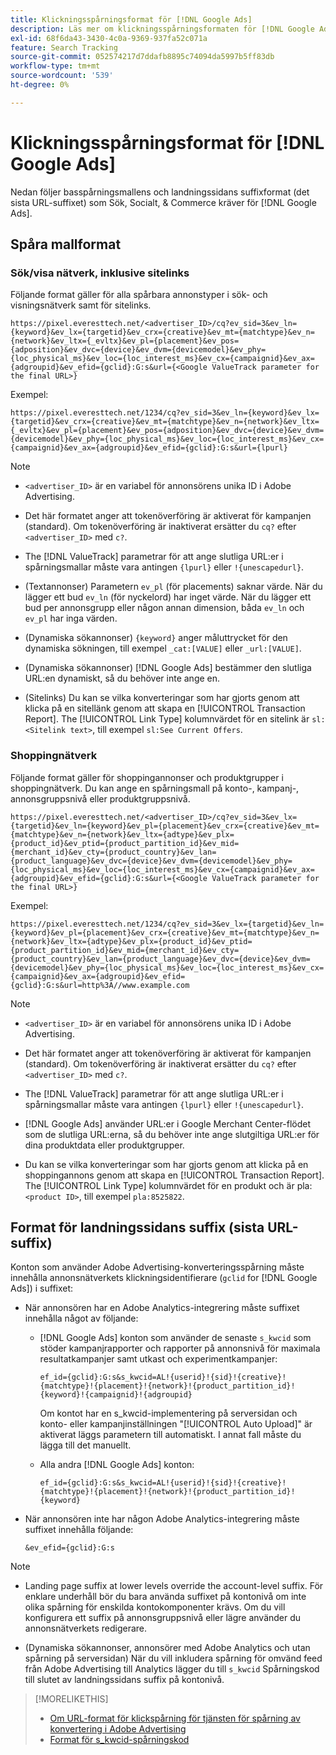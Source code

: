```yaml
---
title: Klickningsspårningsformat för [!DNL Google Ads]
description: Läs mer om klickningsspårningsformaten för [!DNL Google Ads] konton.
exl-id: 68f6da43-3430-4c0a-9369-937fa52c071a
feature: Search Tracking
source-git-commit: 052574217d7ddafb8895c74094da5997b5ff83db
workflow-type: tm+mt
source-wordcount: '539'
ht-degree: 0%

---
```


# Klickningsspårningsformat för [!DNL Google Ads]

Nedan följer basspårningsmallens och landningssidans suffixformat (det sista URL-suffixet) som Sök, Socialt, &amp; Commerce kräver för [!DNL Google Ads].

## Spåra mallformat

### Sök/visa nätverk, inklusive sitelinks

Följande format gäller för alla spårbara annonstyper i sök- och visningsnätverk samt för sitelinks.

`https://pixel.everesttech.net/<advertiser_ID>/cq?ev_sid=3&ev_ln={keyword}&ev_lx={targetid}&ev_crx={creative}&ev_mt={matchtype}&ev_n={network}&ev_ltx={_evltx}&ev_pl={placement}&ev_pos={adposition}&ev_dvc={device}&ev_dvm={devicemodel}&ev_phy={loc_physical_ms}&ev_loc={loc_interest_ms}&ev_cx={campaignid}&ev_ax={adgroupid}&ev_efid={gclid}:G:s&url={<Google ValueTrack parameter for the final URL>}`

Exempel:

`https://pixel.everesttech.net/1234/cq?ev_sid=3&ev_ln={keyword}&ev_lx={targetid}&ev_crx={creative}&ev_mt={matchtype}&ev_n={network}&ev_ltx={_evltx}&ev_pl={placement}&ev_pos={adposition}&ev_dvc={device}&ev_dvm={devicemodel}&ev_phy={loc_physical_ms}&ev_loc={loc_interest_ms}&ev_cx={campaignid}&ev_ax={adgroupid}&ev_efid={gclid}:G:s&url={lpurl}`

>[!NOTE]
>
>* `<advertiser_ID>` är en variabel för annonsörens unika ID i Adobe Advertising.
>
>* Det här formatet anger att tokenöverföring är aktiverat för kampanjen (standard). Om tokenöverföring är inaktiverat ersätter du `cq?` efter `<advertiser_ID>` med `c?`.
>
>* The [!DNL ValueTrack] parametrar för att ange slutliga URL:er i spårningsmallar måste vara antingen `{lpurl}` eller `!{unescapedurl}`.
>
>* (Textannonser) Parametern `ev_pl` (för placements) saknar värde. När du lägger ett bud `ev_ln` (för nyckelord) har inget värde. När du lägger ett bud per annonsgrupp eller någon annan dimension, båda `ev_ln` och `ev_pl` har inga värden.
>
>* (Dynamiska sökannonser) `{keyword}` anger måluttrycket för den dynamiska sökningen, till exempel `_cat:[VALUE]` eller `_url:[VALUE]`.
>
>* (Dynamiska sökannonser) [!DNL Google Ads] bestämmer den slutliga URL:en dynamiskt, så du behöver inte ange en.
>
>* (Sitelinks) Du kan se vilka konverteringar som har gjorts genom att klicka på en sitellänk genom att skapa en [!UICONTROL Transaction Report]. The [!UICONTROL Link Type] kolumnvärdet för en sitelink är `sl:<Sitelink text>`, till exempel `sl:See Current Offers`.

### Shoppingnätverk

Följande format gäller för shoppingannonser och produktgrupper i shoppingnätverk. Du kan ange en spårningsmall på konto-, kampanj-, annonsgruppsnivå eller produktgruppsnivå.

`https://pixel.everesttech.net/<advertiser_ID>/cq?ev_sid=3&ev_lx={targetid}&ev_ln={keyword}&ev_pl={placement}&ev_crx={creative}&ev_mt={matchtype}&ev_n={network}&ev_ltx={adtype}&ev_plx={product_id}&ev_ptid={product_partition_id}&ev_mid={merchant_id}&ev_cty={product_country}&ev_lan={product_language}&ev_dvc={device}&ev_dvm={devicemodel}&ev_phy={loc_physical_ms}&ev_loc={loc_interest_ms}&ev_cx={campaignid}&ev_ax={adgroupid}&ev_efid={gclid}:G:s&url={<Google ValueTrack parameter for the final URL>}`

Exempel:

`https://pixel.everesttech.net/1234/cq?ev_sid=3&ev_lx={targetid}&ev_ln={keyword}&ev_pl={placement}&ev_crx={creative}&ev_mt={matchtype}&ev_n={network}&ev_ltx={adtype}&ev_plx={product_id}&ev_ptid={product_partition_id}&ev_mid={merchant_id}&ev_cty={product_country}&ev_lan={product_language}&ev_dvc={device}&ev_dvm={devicemodel}&ev_phy={loc_physical_ms}&ev_loc={loc_interest_ms}&ev_cx={campaignid}&ev_ax={adgroupid}&ev_efid={gclid}:G:s&url=http%3A//www.example.com`

>[!NOTE]
>
>* `<advertiser_ID>` är en variabel för annonsörens unika ID i Adobe Advertising.
>
>* Det här formatet anger att tokenöverföring är aktiverat för kampanjen (standard). Om tokenöverföring är inaktiverat ersätter du `cq?` efter `<advertiser_ID>` med `c?`.
>
>* The [!DNL ValueTrack] parametrar för att ange slutliga URL:er i spårningsmallar måste vara antingen `{lpurl}` eller `!{unescapedurl}`.
>
>* [!DNL Google Ads] använder URL:er i Google Merchant Center-flödet som de slutliga URL:erna, så du behöver inte ange slutgiltiga URL:er för dina produktdata eller produktgrupper.
>
>* Du kan se vilka konverteringar som har gjorts genom att klicka på en shoppingannons genom att skapa en [!UICONTROL Transaction Report]. The [!UICONTROL Link Type] kolumnvärdet för en produkt och är pla:`<product ID>`, till exempel `pla:8525822`.

## Format för landningssidans suffix (sista URL-suffix)

Konton som använder Adobe Advertising-konverteringsspårning måste innehålla annonsnätverkets klickningsidentifierare (`gclid` for [!DNL Google Ads]) i suffixet:

* När annonsören har en Adobe Analytics-integrering måste suffixet innehålla något av följande:

   * [!DNL Google Ads] konton som använder de senaste `s_kwcid` som stöder kampanjrapporter och rapporter på annonsnivå för maximala resultatkampanjer samt utkast och experimentkampanjer:

     `ef_id={gclid}:G:s&s_kwcid=AL!{userid}!{sid}!{creative}!{matchtype}!{placement}!{network}!{product_partition_id}!{keyword}!{campaignid}!{adgroupid}`

     Om kontot har en s_kwcid-implementering på serversidan och konto- eller kampanjinställningen &quot;[!UICONTROL Auto Upload]&quot; är aktiverat läggs parametern till automatiskt. I annat fall måste du lägga till det manuellt.

   * Alla andra [!DNL Google Ads] konton:

     `ef_id={gclid}:G:s&s_kwcid=AL!{userid}!{sid}!{creative}!{matchtype}!{placement}!{network}!{product_partition_id}!{keyword}`

* När annonsören inte har någon Adobe Analytics-integrering måste suffixet innehålla följande:

  `&ev_efid={gclid}:G:s`

>[!NOTE]
>
>* Landing page suffix at lower levels override the account-level suffix. För enklare underhåll bör du bara använda suffixet på kontonivå om inte olika spårning för enskilda kontokomponenter krävs. Om du vill konfigurera ett suffix på annonsgruppsnivå eller lägre använder du annonsnätverkets redigerare.
>
>* (Dynamiska sökannonser, annonsörer med Adobe Analytics och utan spårning på serversidan) När du vill inkludera spårning för omvänd feed från Adobe Advertising till Analytics lägger du till `s_kwcid` Spårningskod till slutet av landningssidans suffix på kontonivå.

>[!MORELIKETHIS]
>
>* [Om URL-format för klickspårning för tjänsten för spårning av konvertering i Adobe Advertising](formats-click-tracking-about.md)
>* [Format för s\_kwcid-spårningskod](skwcid-tracking-parameter.md)
